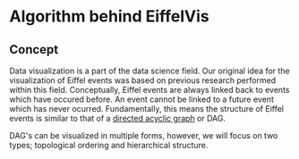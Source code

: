 # Algorithm behind EiffelVis

## Concept

Data visualization is a part of the data science field. Our original idea for the visualization of Eiffel events was based on previous research performed within this field. Conceptually, Eiffel events are always linked back to events which have occured before. An event cannot be linked to a future event which has never ocurred. Fundamentally, this means the structure of Eiffel events is similar to that of a [directed acyclic graph](https://en.wikipedia.org/wiki/Directed_acyclic_graph) or DAG.

DAG's can be visualized in multiple forms, however, we will focus on two types; topological ordering and hierarchical structure.
